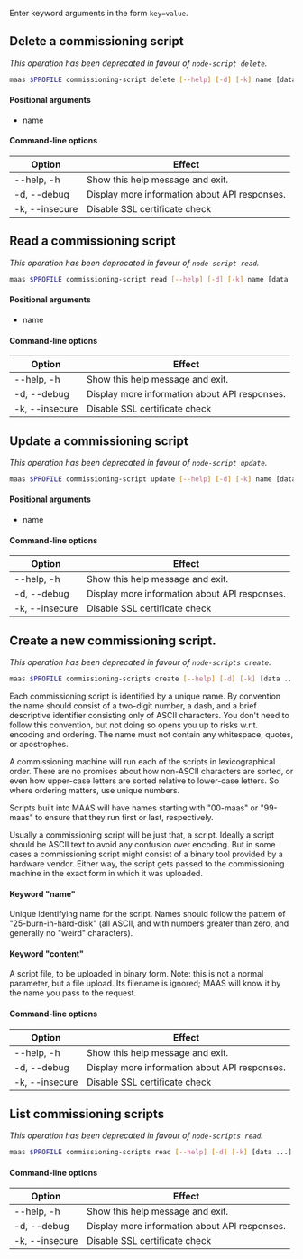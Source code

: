 Enter keyword arguments in the form `key=value`.

## Delete a commissioning script

*This operation has been deprecated in favour of `node-script delete`.*

```bash
maas $PROFILE commissioning-script delete [--help] [-d] [-k] name [data ...]
```

#### Positional arguments
- name

#### Command-line options
| Option | Effect |
|-----|-----|
| --help, -h | Show this help message and exit. |
| -d, --debug | Display more information about API responses. |
| -k, --insecure | Disable SSL certificate check |

## Read a commissioning script

*This operation has been deprecated in favour of `node-script read`.*

```bash
maas $PROFILE commissioning-script read [--help] [-d] [-k] name [data ...]
```

#### Positional arguments
- name

#### Command-line options
| Option | Effect |
|-----|-----|
| --help, -h | Show this help message and exit. |
| -d, --debug | Display more information about API responses. |
| -k, --insecure | Disable SSL certificate check |

## Update a commissioning script

*This operation has been deprecated in favour of `node-script update`.*

```bash
maas $PROFILE commissioning-script update [--help] [-d] [-k] name [data ...]
```

#### Positional arguments
- name

#### Command-line options
| Option | Effect |
|-----|-----|
| --help, -h | Show this help message and exit. |
| -d, --debug | Display more information about API responses. |
| -k, --insecure | Disable SSL certificate check |

## Create a new commissioning script.

*This operation has been deprecated in favour of `node-scripts create`.*

```bash
maas $PROFILE commissioning-scripts create [--help] [-d] [-k] [data ...]
```

Each commissioning script is identified by a unique name. By convention the name should consist of a two-digit number, a dash, and a brief descriptive identifier consisting only of ASCII characters.  You don't need to follow this convention, but not doing so opens you up to risks w.r.t. encoding and ordering.  The name must not contain any whitespace, quotes, or apostrophes. 

A commissioning machine will run each of the scripts in lexicographical order.  There are no promises about how non-ASCII characters are sorted, or even how upper-case letters are sorted relative to lower-case letters.  So where ordering matters, use unique numbers. 

Scripts built into MAAS will have names starting with "00-maas" or "99-maas" to ensure that they run first or last, respectively. 

Usually a commissioning script will be just that, a script.  Ideally a script should be ASCII text to avoid any confusion over encoding.  But in some cases a commissioning script might consist of a binary tool provided by a hardware vendor.  Either way, the script gets passed to the commissioning machine in the exact form in which it was uploaded. 

#### Keyword "name"
Unique identifying name for the script.  Names should follow the pattern of "25-burn-in-hard-disk" (all ASCII, and with numbers greater than zero, and generally no "weird" characters). 

#### Keyword "content"
A script file, to be uploaded in binary form.  Note: this is not a normal parameter, but a file upload.  Its filename is ignored; MAAS will know it by the name you pass to the request. 

#### Command-line options
| Option | Effect |
|-----|-----|
| --help, -h | Show this help message and exit. |
| -d, --debug | Display more information about API responses. |
| -k, --insecure | Disable SSL certificate check |

## List commissioning scripts

*This operation has been deprecated in favour of `node-scripts read`.*

```bash
maas $PROFILE commissioning-scripts read [--help] [-d] [-k] [data ...] 
```

#### Command-line options 
| Option | Effect |
|-----|-----|
| --help, -h | Show this help message and exit. |
| -d, --debug | Display more information about API responses. |
| -k, --insecure | Disable SSL certificate check |

